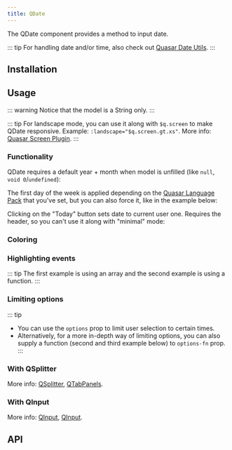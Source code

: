 ```yaml
---
title: QDate
---
```


The QDate component provides a method to input date.

::: tip
For handling date and/or time, also check out [Quasar Date Utils](/quasar-utils/date-utils).
:::

## Installation
<doc-installation components="QDate" />

## Usage

::: warning
Notice that the model is a String only.
:::

<doc-example title="Basic" file="QDate/Basic" />

::: tip
For landscape mode, you can use it along with `$q.screen` to make QDate responsive. Example: `:landscape="$q.screen.gt.xs"`. More info: [Quasar Screen Plugin](/options/screen-plugin).
:::

<doc-example title="Landscape" file="QDate/Landscape" />

### Functionality

QDate requires a default year + month when model is unfilled (like `null`, `void 0`/`undefined`):

<doc-example title="Default Year Month" file="QDate/DefaultYearMonth" />

The first day of the week is applied depending on the [Quasar Language Pack](/options/quasar-language-packs) that you've set, but you can also force it, like in the example below:

<doc-example title="First Day Of Week" file="QDate/FirstDayOfWeek" />

Clicking on the "Today" button sets date to current user one. Requires the header, so you can't use it along with "minimal" mode:

<doc-example title="Today Button" file="QDate/TodayBtn" />

<doc-example title="Disable and readonly" file="QDate/DisableReadonly" />

### Coloring

<doc-example title="Coloring" file="QDate/Color" />

<doc-example title="Dark" file="QDate/Dark" dark />

### Highlighting events

::: tip
The first example is using an array and the second example is using a function.
:::

<doc-example title="Events" file="QDate/Events" />

<doc-example title="Event Color" file="QDate/EventColor" />

### Limiting options
::: tip
* You can use the `options` prop to limit user selection to certain times.
* Alternatively, for a more in-depth way of limiting options, you can also supply a function (second and third example below) to `options-fn` prop.
:::

<doc-example title="Options" file="QDate/Options" />

### With QSplitter
<doc-example title="With QSplitter and QTabPanels" file="QDate/Splitter" />

More info: [QSplitter](/vue-components/splitter), [QTabPanels](/vue-components/tab-panels).

### With QInput
<doc-example title="With QInput" file="QDate/Input" />

More info: [QInput](/vue-components/input), [QInput](/vue-components/input).

## API
<doc-api file="QDate" />
